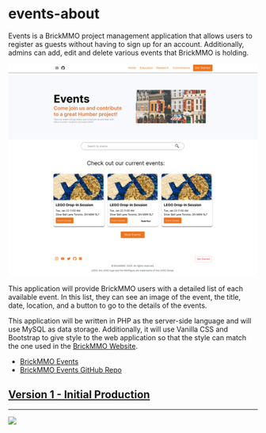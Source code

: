 # events-about

<style>@import url("//readme.codeadam.ca/readme.css");</style>

Events is a BrickMMO project management application that allows users to register as guests without having to sign up for an account. Additionally, admins can add, edit and delete various events that BrickMMO is holding.

<img src="images/v1-events-list.png" width="624">

This application will provide BrickMMO users with a detailed list of each available event. In this list, they can see an image of the event, the title, date, location, and a button to go to the details of the events.

This application will be written in PHP as the server-side language and will use MySQL as data storage. Additionally, it will use Vanilla CSS and Bootstrap to give style to the web application so that the style can match the one used in the [BrickMMO Website](https://brickmmo.com/).

- [BrickMMO Events](https://brickmmo.com/events-about)
- [BrickMMO Events GitHub Repo](https://github.com/BrickMMO/events-v1)

## [Version 1 - Initial Production](v1)

---

<a href="https://brickmmo.com">
<img src="https://brickmmo.com/images/brickmmo-logo-horizontal.jpg" width="100">
</a>
